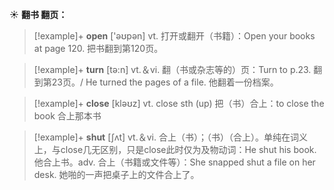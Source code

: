 ☀ <span class="category">**翻书 翻页：**</span>
>[!example]+ <span class="vocabulary">**open**</span> ['əʊpən] 
> <span class="definition">vt. 打开或翻开（书籍）：</span>Open your books at page 120. 把书翻到第120页。

>[!example]+ <span class="vocabulary">**turn**</span> [tə:n] 
> <span class="definition">vt.＆vi. 翻（书或杂志等的）页：</span>Turn to p.23. 翻到第23页。/ He turned the pages of a file. 他翻着一份档案。

>[!example]+ <span class="vocabulary">**close**</span> [kləʊz] 
> <span class="definition">vt. close sth (up) 把（书）合上：</span>to close the book 合上那本书

>[!example]+ <span class="vocabulary">**shut**</span> [ʃʌt] 
> <span class="definition">vt.＆vi. 合上（书）；（书）（合上）。单纯在词义上，与close几无区别，只是close此时仅为及物动词：</span>He shut his book. 他合上书。<span class="definition">adv. 合上（书籍或文件等）：</span>She snapped shut a file on her desk. 她啪的一声把桌子上的文件合上了。

